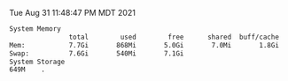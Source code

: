 Tue Aug 31 11:48:47 PM MDT 2021
```bash
System Memory
               total        used        free      shared  buff/cache   available
Mem:           7.7Gi       868Mi       5.0Gi       7.0Mi       1.8Gi       6.5Gi
Swap:          7.6Gi       540Mi       7.1Gi
System Storage
649M	.
```
```bash
